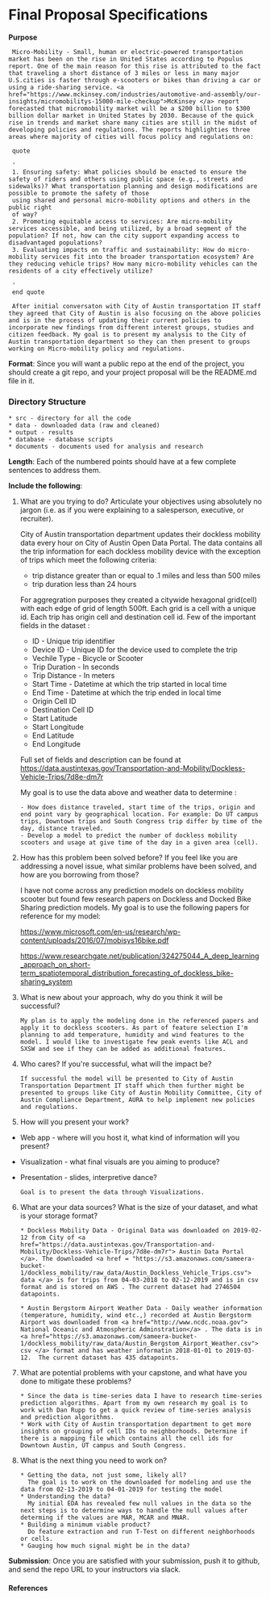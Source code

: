  # Final Proposal Specifications

**Purpose**

     Micro-Mobility - Small, human or electric-powered transportation market has been on the rise in United States according to Populus report. One of the main reason for this rise is attributed to the fact that traveling a short distance of 3 miles or less in many major U.S.cities is faster through e-scooters or bikes than driving a car or using a ride-sharing service. <a href="https://www.mckinsey.com/industries/automotive-and-assembly/our-insights/micromobilitys-15000-mile-checkup">McKinsey </a> report forecasted that micromobility market will be a $200 billion to $300 billion dollar market in United States by 2030. Because of the quick rise in trends and market share many cities are still in the midst of developing policies and regulations. The reports highlighties three areas where majority of cities will focus policy and regulations on:

     quote

     '
     1. Ensuring safety: What policies should be enacted to ensure the safety of riders and others using public space (e.g., streets and sidewalks)? What transportation planning and design modifications are possible to promote the safety of those
     using shared and personal micro-mobility options and others in the public right
     of way?
     2. Promoting equitable access to services: Are micro-mobility services accessible, and being utilized, by a broad segment of the population? If not, how can the city support expanding access to disadvantaged populations?
     3. Evaluating impacts on traffic and sustainability: How do micro-mobility services fit into the broader transportation ecosystem? Are they reducing vehicle trips? How many micro-mobility vehicles can the residents of a city effectively utilize?

     '
     end quote

     After initial conversaton with City of Austin transportation IT staff they agreed that City of Austin is also focusing on the above policies and is in the process of updating their current policies to incorporate new findings from different interest groups, studies and citizen feedback. My goal is to present my analysis to the City of Austin transportation department so they can then present to groups working on Micro-mobility policy and regulations.


**Format**: Since you will want a public repo at the end of the project, you should create a git repo, 
and your project proposal will be the README.md file in it.

### Directory Structure
    * src - directory for all the code
    * data - downloaded data (raw and cleaned)
    * output - results
    * database - database scripts
    * documents - documents used for analysis and research

**Length**: Each of the numbered points should have at a few complete sentences to address them. 

**Include the following**:

1. What are you trying to do?  Articulate your objectives using absolutely no jargon (i.e. as if
you were explaining to a salesperson, executive, or recruiter).

     City of Austin transportation department updates their dockless mobility data every hour on City of Austin Open Data Portal. The data contains all the trip information for each dockless mobility device with the exception of trips which meet the following criteria:
     - trip distance greater than or equal to .1 miles and less than 500 miles
     - trip duration less than 24 hours

     For aggregration purposes they created a citywide hexagonal grid(cell) with each edge of grid of length 500ft. Each grid is a cell with a unique id. Each trip has origin cell and destination cell id. Few of the important fields in the dataset :

     - ID - Unique trip identifier
     - Device ID - Unique ID for the device used to complete the trip
     - Vechile Type - Bicycle or Scooter
     - Trip Duration - In seconds
     - Trip Distance - In meters
     - Start Time - Datetime at which the trip started in local time
     - End Time - Datetime at which the trip ended in local time
     - Origin Cell ID 
     - Destination Cell ID
     - Start Latitude
     - Start Longitude
     - End Latitude
     - End Longitude 

      Full set of fields and description can be found at https://data.austintexas.gov/Transportation-and-Mobility/Dockless-Vehicle-Trips/7d8e-dm7r

      My goal is to use the data above and weather data to determine :

       - How does distance traveled, start time of the trips, origin and end point vary by geographical location. For example: Do UT campus trips, Downtown trips and South Congress trip differ by time of the day, distance traveled.
       - Develop a model to predict the number of dockless mobility scooters and usage at give time of the day in a given area (cell). 


2. How has this problem been solved before? If you feel like you are addressing a novel
issue, what similar problems have been solved, and how are you borrowing from those?

    I have not come across any prediction models on dockless mobility scooter but found few research papers on Dockless and Docked Bike Sharing prediction models. My goal is to use the following papers for reference for my model:

    https://www.microsoft.com/en-us/research/wp-content/uploads/2016/07/mobisys16bike.pdf

    https://www.researchgate.net/publication/324275044_A_deep_learning_approach_on_short-term_spatiotemporal_distribution_forecasting_of_dockless_bike-sharing_system

3. What is new about your approach, why do you think it will be successful?

       My plan is to apply the modeling done in the referenced papers and apply it to dockless scooters. As part of feature selection I'm planning to add temperature, humidity and wind features to the model. I would like to investigate few peak events like ACL and SXSW and see if they can be added as additional features.

4. Who cares?  If you're successful, what will the impact be?

       If successful the model will be presented to City of Austin Transportation Department IT staff which then further might be presented to groups like City of Austin Mobility Committee, City of Austin Compliance Department, AURA to help implement new policies and regulations.

5. How will you present your work?  
  * Web app - where will you host it, what kind of information will you present?
  * Visualization - what final visuals are you aiming to produce?
  * Presentation - slides, interpretive dance?
  
        Goal is to present the data through Visualizations.
  
6. What are your data sources? What is the size of your dataset, and what is your storage format?

       * Dockless Mobility Data - Original Data was downloaded on 2019-02-12 from City of <a href="https://data.austintexas.gov/Transportation-and-Mobility/Dockless-Vehicle-Trips/7d8e-dm7r"> Austin Data Portal  </a>. The downloaded <a href = "https://s3.amazonaws.com/sameera-bucket-1/dockless_mobility/raw_data/Austin_Dockless_Vehicle_Trips.csv"> data </a> is for trips from 04-03-2018 to 02-12-2019 and is in csv format and is stored on AWS . The current dataset had 2746504 datapoints.

       * Austin Bergstorm Airport Weather Data - Daily weather information (temperature, humidity, wind etc.,) recorded at Austin Bergstorm Airport was downloaded from <a href="http://www.ncdc.noaa.gov"> National Oceanic and Atmospheric Adminstration</a> . The data is in <a href="https://s3.amazonaws.com/sameera-bucket-1/dockless_mobility/raw_data/Austin_Bergstom_Airport_Weather.csv"> csv </a> format and has weather informatin 2018-01-01 to 2019-03-12.  The current dataset has 435 datapoints.
    

7. What are potential problems with your capstone, and what have you done to mitigate these problems?
   
       * Since the data is time-series data I have to research time-series prediction algorithms. Apart from my own research my goal is to work with Dan Rupp to get a quick review of time-series analysis and prediction algorithms.
       * Work with City of Austin transportation department to get more insights on grouping of cell IDs to neighborhoods. Determine if there is a mapping file which contains all the cell ids for Downtown Austin, UT campus and South Congress. 


8. What is the next thing you need to work on?

       * Getting the data, not just some, likely all?
         The goal is to work on the downloaded for modeling and use the data from 02-13-2019 to 04-01-2019 for testing the model
       * Understanding the data?
         My initial EDA has revealed few null values in the data so the next steps is to determine ways to handle the null values after determing if the values are MAR, MCAR and MNAR.
       * Building a minimum viable product?
         Do feature extraction and run T-Test on different neighborhoods or cells.
       * Gauging how much signal might be in the data?

**Submission**: Once you are satisfied with your submission, push it to github, and send the repo URL to your
instructors via slack.

#### References
